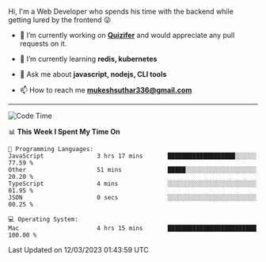 Hi, I'm a Web Developer who spends his time with the backend while getting lured by the frontend 😜

- 🔭 I’m currently working on **[Quizifer](https://github.com/SutharMukesh/Quizifer/)** and would appreciate any pull requests on it.

- 🌱 I’m currently learning **redis, kubernetes**

- 💬 Ask me about **javascript, nodejs, CLI tools**

- 📫 How to reach me **mukeshsuthar336@gmail.com**

---
<!--START_SECTION:waka-->
![Code Time](http://img.shields.io/badge/Code%20Time-2%2C182%20hrs%2033%20mins-blue)

📊 **This Week I Spent My Time On** 

```text
💬 Programming Languages: 
JavaScript               3 hrs 17 mins       ███████████████████░░░░░░   77.59 % 
Other                    51 mins             █████░░░░░░░░░░░░░░░░░░░░   20.20 % 
TypeScript               4 mins              ░░░░░░░░░░░░░░░░░░░░░░░░░   01.95 % 
JSON                     0 secs              ░░░░░░░░░░░░░░░░░░░░░░░░░   00.25 % 

💻 Operating System: 
Mac                      4 hrs 15 mins       █████████████████████████   100.00 % 
```


 Last Updated on 12/03/2023 01:43:59 UTC
<!--END_SECTION:waka-->

